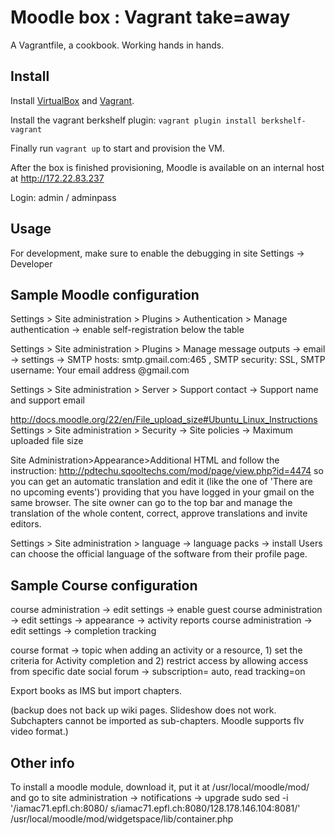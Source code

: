 Moodle box : Vagrant take=away
==============================

A Vagrantfile, a cookbook. Working hands in hands.

Install
-------

Install [VirtualBox](https://www.virtualbox.org/) and
[Vagrant](http://www.vagrantup.com/).

Install the vagrant berkshelf plugin: `vagrant plugin install berkshelf-vagrant`

Finally run `vagrant up` to start and provision the VM.

After the box is finished provisioning, Moodle is available on an
internal host at http://172.22.83.237

Login: admin / adminpass

Usage
-----

For development, make sure to enable the debugging in site Settings ->
Developer

Sample Moodle configuration
-----

Settings > Site administration > Plugins > Authentication > Manage authentication -> enable self-registration below the table

Settings > Site administration > Plugins > Manage message outputs -> email -> settings -> SMTP hosts: smtp.gmail.com:465 , SMTP security: SSL, SMTP username: Your email address @gmail.com

Settings > Site administration > Server > Support contact -> Support name and support email

http://docs.moodle.org/22/en/File_upload_size#Ubuntu_Linux_Instructions
Settings > Site administration > Security -> Site policies -> Maximum uploaded file size

Site Administration>Appearance>Additional HTML
and follow the instruction: http://pdtechu.sqooltechs.com/mod/page/view.php?id=4474
so you can get an automatic translation and edit it (like the one of 'There are no upcoming events') providing that you have logged in your gmail on the same browser. The site owner can go to the top bar and manage the translation of the whole content, correct, approve translations and invite editors.

Settings > Site administration > language -> language packs -> install
Users can choose the official language of the software from their profile page.

Sample Course configuration
-----

course administration -> edit settings -> enable guest
course administration -> edit settings -> appearance -> activity reports
course administration -> edit settings -> completion tracking

course format -> topic
when adding an activity or a resource, 1) set the criteria for Activity completion and 2) restrict access by allowing access from specific date
social forum -> subscription= auto, read tracking=on

Export books as IMS but import chapters.

(backup does not back up wiki pages. Slideshow does not work. Subchapters cannot be imported as sub-chapters. Moodle supports flv video format.)

Other info
-----

To install a moodle module, download it, put it at /usr/local/moodle/mod/ and go to site administration -> notifications -> upgrade
sudo sed -i '/iamac71.epfl.ch:8080/ s/iamac71.epfl.ch:8080/128.178.146.104:8081/' /usr/local/moodle/mod/widgetspace/lib/container.php

